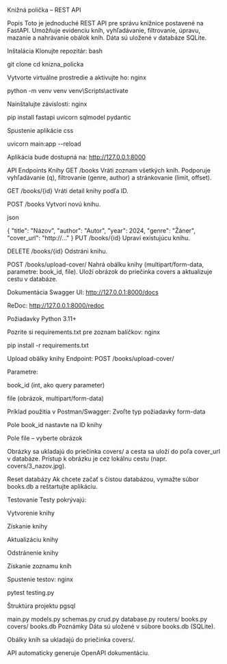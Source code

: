 Knižná polička – REST API



Popis
Toto je jednoduché REST API pre správu knižnice postavené na FastAPI.
Umožňuje evidenciu kníh, vyhľadávanie, filtrovanie, úpravu, mazanie a nahrávanie obálok kníh.
Dáta sú uložené v databáze SQLite.

Inštalácia
Klonujte repozitár:
bash

git clone <repo-url>
cd knizna_policka

Vytvorte virtuálne prostredie a aktivujte ho:
nginx

python -m venv venv
venv\Scripts\activate

Nainštalujte závislosti:
nginx

pip install fastapi uvicorn sqlmodel pydantic

Spustenie aplikácie
css

uvicorn main:app --reload

Aplikácia bude dostupná na:
http://127.0.0.1:8000

API Endpoints
Knihy
GET /books
Vráti zoznam všetkých kníh. Podporuje vyhľadávanie (q), filtrovanie (genre, author) a stránkovanie (limit, offset).

GET /books/{id}
Vráti detail knihy podľa ID.

POST /books
Vytvorí novú knihu.

json

{
  "title": "Názov",
  "author": "Autor",
  "year": 2024,
  "genre": "Žáner",
  "cover_url": "http://..."
}
PUT /books/{id}
Upraví existujúcu knihu.

DELETE /books/{id}
Odstráni knihu.

POST /books/upload-cover/
Nahrá obálku knihy (multipart/form-data, parametre: book_id, file).
Uloží obrázok do priečinka covers a aktualizuje cestu v databáze.

Dokumentácia
Swagger UI: http://127.0.0.1:8000/docs

ReDoc: http://127.0.0.1:8000/redoc

Požiadavky
Python 3.11+

Pozrite si requirements.txt pre zoznam balíčkov:
nginx

pip install -r requirements.txt

Upload obálky knihy
Endpoint: POST /books/upload-cover/

Parametre:

book_id (int, ako query parameter)

file (obrázok, multipart/form-data)

Príklad použitia v Postman/Swagger:
Zvoľte typ požiadavky form-data

Pole book_id nastavte na ID knihy

Pole file – vyberte obrázok

Obrázky sa ukladajú do priečinka covers/ a cesta sa uloží do poľa cover_url v databáze.
Prístup k obrázku je cez lokálnu cestu (napr. covers/3_nazov.jpg).

Reset databázy
Ak chcete začať s čistou databázou, vymažte súbor books.db a reštartujte aplikáciu.

Testovanie
Testy pokrývajú:

Vytvorenie knihy

Získanie knihy

Aktualizáciu knihy

Odstránenie knihy

Získanie zoznamu kníh

Spustenie testov:
nginx

pytest testing.py

Štruktúra projektu
pgsql

main.py
models.py
schemas.py
crud.py
database.py
routers/
    books.py
covers/
books.db
Poznámky
Dáta sú uložené v súbore books.db (SQLite).

Obálky kníh sa ukladajú do priečinka covers/.

API automaticky generuje OpenAPI dokumentáciu.

